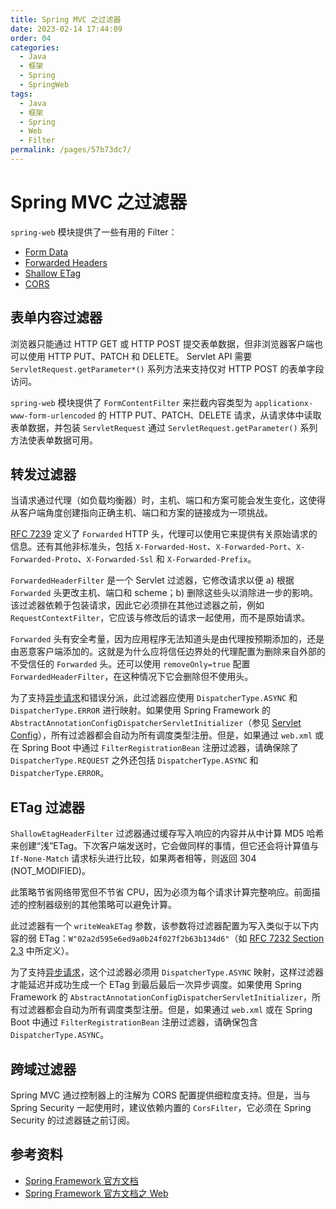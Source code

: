 ```yaml
---
title: Spring MVC 之过滤器
date: 2023-02-14 17:44:09
order: 04
categories:
  - Java
  - 框架
  - Spring
  - SpringWeb
tags:
  - Java
  - 框架
  - Spring
  - Web
  - Filter
permalink: /pages/57b73dc7/
---
```


# Spring MVC 之过滤器

`spring-web` 模块提供了一些有用的 Filter：

- [Form Data](https://docs.spring.io/spring-framework/docs/current/reference/html/web.html#filters-http-put)
- [Forwarded Headers](https://docs.spring.io/spring-framework/docs/current/reference/html/web.html#filters-forwarded-headers)
- [Shallow ETag](https://docs.spring.io/spring-framework/docs/current/reference/html/web.html#filters-shallow-etag)
- [CORS](https://docs.spring.io/spring-framework/docs/current/reference/html/web.html#filters-cors)

## 表单内容过滤器

浏览器只能通过 HTTP GET 或 HTTP POST 提交表单数据，但非浏览器客户端也可以使用 HTTP PUT、PATCH 和 DELETE。 Servlet API 需要 `ServletRequest.getParameter*()` 系列方法来支持仅对 HTTP POST 的表单字段访问。

`spring-web` 模块提供了 `FormContentFilter` 来拦截内容类型为 `applicationx-www-form-urlencoded` 的 HTTP PUT、PATCH、DELETE 请求，从请求体中读取表单数据，并包装 `ServletRequest` 通过 `ServletRequest.getParameter()` 系列方法使表单数据可用。

## 转发过滤器

当请求通过代理（如负载均衡器）时，主机、端口和方案可能会发生变化，这使得从客户端角度创建指向正确主机、端口和方案的链接成为一项挑战。

[RFC 7239](https://tools.ietf.org/html/rfc7239) 定义了 `Forwarded` HTTP 头，代理可以使用它来提供有关原始请求的信息。还有其他非标准头，包括 `X-Forwarded-Host`、`X-Forwarded-Port`、`X-Forwarded-Proto`、`X-Forwarded-Ssl` 和 `X-Forwarded-Prefix`。

`ForwardedHeaderFilter` 是一个 Servlet 过滤器，它修改请求以便 a) 根据 `Forwarded` 头更改主机、端口和 scheme；b) 删除这些头以消除进一步的影响。该过滤器依赖于包装请求，因此它必须排在其他过滤器之前，例如 `RequestContextFilter`，它应该与修改后的请求一起使用，而不是原始请求。

`Forwarded` 头有安全考量，因为应用程序无法知道头是由代理按预期添加的，还是由恶意客户端添加的。这就是为什么应将信任边界处的代理配置为删除来自外部的不受信任的 `Forwarded` 头。还可以使用 `removeOnly=true` 配置 `ForwardedHeaderFilter`，在这种情况下它会删除但不使用头。

为了支持[异步请求](https://docs.spring.io/spring-framework/docs/current/reference/html/web.html#mvc-ann-async)和错误分派，此过滤器应使用 `DispatcherType.ASYNC` 和 `DispatcherType.ERROR` 进行映射。如果使用 Spring Framework 的 `AbstractAnnotationConfigDispatcherServletInitializer`（参见 [Servlet Config](https://docs.spring.io/spring-framework/docs/current/reference/html/web.html#mvc-container-config)），所有过滤器都会自动为所有调度类型注册。但是，如果通过 `web.xml` 或在 Spring Boot 中通过 `FilterRegistrationBean` 注册过滤器，请确保除了 `DispatcherType.REQUEST` 之外还包括 `DispatcherType.ASYNC` 和 `DispatcherType.ERROR`。

## ETag 过滤器

`ShallowEtagHeaderFilter` 过滤器通过缓存写入响应的内容并从中计算 MD5 哈希来创建“浅”ETag。下次客户端发送时，它会做同样的事情，但它还会将计算值与 `If-None-Match` 请求标头进行比较，如果两者相等，则返回 304 (NOT_MODIFIED)。

此策略节省网络带宽但不节省 CPU，因为必须为每个请求计算完整响应。前面描述的控制器级别的其他策略可以避免计算。

此过滤器有一个 `writeWeakETag` 参数，该参数将过滤器配置为写入类似于以下内容的弱 ETag：`W"02a2d595e6ed9a0b24f027f2b63b134d6"`（如 [RFC 7232 Section 2.3](https://tools.ietf.org/html/rfc7232#section-2.3) 中所定义）。

为了支持[异步请求](https://docs.spring.io/spring-framework/docs/current/reference/html/web.html#mvc-ann-async)，这个过滤器必须用 `DispatcherType.ASYNC` 映射，这样过滤器才能延迟并成功生成一个 ETag 到最后最后一次异步调度。如果使用 Spring Framework 的 `AbstractAnnotationConfigDispatcherServletInitializer`，所有过滤器都会自动为所有调度类型注册。但是，如果通过 `web.xml` 或在 Spring Boot 中通过 `FilterRegistrationBean` 注册过滤器，请确保包含 `DispatcherType.ASYNC`。

## 跨域过滤器

Spring MVC 通过控制器上的注解为 CORS 配置提供细粒度支持。但是，当与 Spring Security 一起使用时，建议依赖内置的 `CorsFilter`，它必须在 Spring Security 的过滤器链之前订阅。

## 参考资料

- [Spring Framework 官方文档](https://docs.spring.io/spring-framework/docs/current/spring-framework-reference/index.html)
- [Spring Framework 官方文档之 Web](https://docs.spring.io/spring-framework/docs/current/reference/html/web.html)